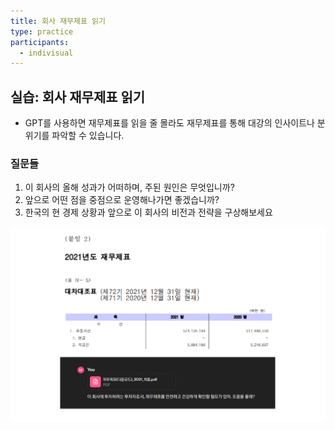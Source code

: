 ```yaml
---
title: 회사 재무제표 읽기
type: practice
participants:
  - indivisual
---
```

## 실습: 회사 재무제표 읽기

- GPT를 사용하면 재무제표를 읽을 줄 몰라도 재무제표를 통해 대강의 인사이트나 분위기를 파악할 수 있습니다. 

### 질문들

1. 이 회사의 올해 성과가 어떠하며, 주된 원인은 무엇입니까?
2. 앞으로 어떤 점을 중점으로 운영해나가면 좋겠습니까?
3. 한국의 현 경제 상황과 앞으로 이 회사의 비전과 전략을 구상해보세요

![](../attachments/read_finance.png)